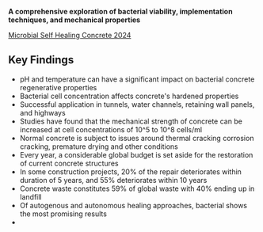 **A comprehensive exploration of bacterial viability, implementation techniques, and mechanical properties**

[Microbial Self Healing Concrete 2024](https://www.sciencedirect.com/science/article/pii/S2238785424002618)
## Key Findings

- pH and temperature can have a significant impact on bacterial concrete regenerative properties
- Bacterial cell concentration affects concrete's hardened properties
- Successful application in tunnels, water channels, retaining wall panels, and highways
- Studies have found that the mechanical strength of concrete can be increased at cell concentrations of 10^5 to 10^8 cells/ml
- Normal concrete is subject to issues around thermal cracking corrosion cracking, premature drying and other conditions
- Every year, a considerable global budget is set aside for the restoration of current concrete structures
- In some construction projects, 20% of the repair deteriorates within duration of 5 years, and 55% deteriorates within 10 years
- Concrete waste constitutes 59% of global waste with 40% ending up in landfill
- Of autogenous and autonomous healing approaches, bacterial shows the most promising results
- 
